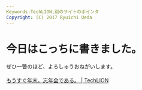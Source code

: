 ```yaml
---
Keywords:TechLION,別のサイトのポインタ
Copyright: (C) 2017 Ryuichi Ueda
---
```

# 今日はこっちに書きました。
ぜひ一瞥のほど、よろしゅうおねがいします。<br />
<br />
<a href="http://techlion.jp/archives/5341">もうすぐ年末。忘年会である。 | TechLION</a>

